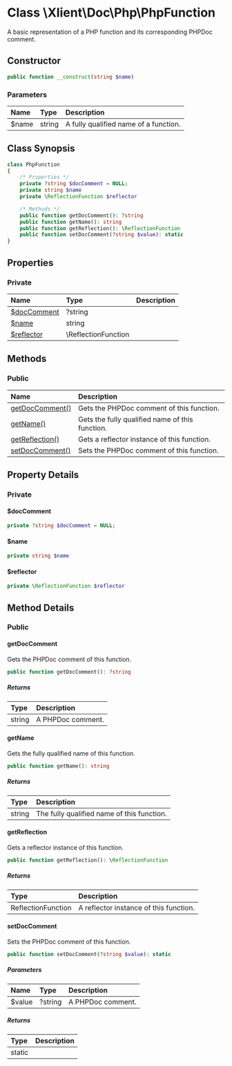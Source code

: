 # Class \Xlient\Doc\Php\PhpFunction

A basic representation of a PHP function and its corresponding PHPDoc comment.

## Constructor

```php
public function __construct(string $name)
```

### Parameters

| Name | Type | Description |
| :--- | :--- | :--- |
| $name | string | A fully qualified name of a function. |

## Class Synopsis
```php
class PhpFunction
{
    /* Properties */
    private ?string $docComment = NULL;
    private string $name
    private \ReflectionFunction $reflector

    /* Methods */
    public function getDocComment(): ?string
    public function getName(): string
    public function getReflection(): \ReflectionFunction
    public function setDocComment(?string $value): static
}
```

## Properties

### Private

| Name | Type |Description |
| :--- | :--- | :--- |
| [$docComment](#doc\-comment) | ?string |  |
| [$name](#name) | string |  |
| [$reflector](#reflector) | \\ReflectionFunction |  |

## Methods

### Public

| Name | Description |
| :--- | :--- |
| [getDocComment()](/docs/doc/php/php\-function/get\-doc\-comment.md) | Gets the PHPDoc comment of this function. |
| [getName()](/docs/doc/php/php\-function/get\-name.md) | Gets the fully qualified name of this function. |
| [getReflection()](/docs/doc/php/php\-function/get\-reflection.md) | Gets a reflector instance of this function. |
| [setDocComment()](/docs/doc/php/php\-function/set\-doc\-comment.md) | Sets the PHPDoc comment of this function. |

## Property Details

### Private

<a id="doc\-comment"></a>

#### $docComment

```php
private ?string $docComment = NULL;
```

<a id="name"></a>

#### $name

```php
private string $name
```

<a id="reflector"></a>

#### $reflector

```php
private \ReflectionFunction $reflector
```

## Method Details

### Public

<a id="get\-doc\-comment"></a>

#### getDocComment

Gets the PHPDoc comment of this function.

```php
public function getDocComment(): ?string
```

##### Returns

| Type | Description |
| :--- | :--- |
| string | A PHPDoc comment. |

<a id="get\-name"></a>

#### getName

Gets the fully qualified name of this function.

```php
public function getName(): string
```

##### Returns

| Type | Description |
| :--- | :--- |
| string | The fully qualified name of this function. |

<a id="get\-reflection"></a>

#### getReflection

Gets a reflector instance of this function.

```php
public function getReflection(): \ReflectionFunction
```

##### Returns

| Type | Description |
| :--- | :--- |
| ReflectionFunction | A reflector instance of this function. |

<a id="set\-doc\-comment"></a>

#### setDocComment

Sets the PHPDoc comment of this function.

```php
public function setDocComment(?string $value): static
```

##### Parameters

| Name | Type | Description |
| :--- | :--- | :--- |
| $value | ?string | A PHPDoc comment. |

##### Returns

| Type | Description |
| :--- | :--- |
| static |  |